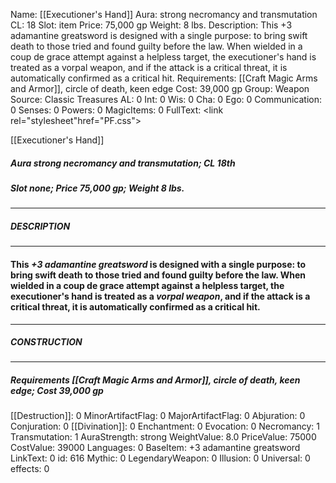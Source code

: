 Name: [[Executioner's Hand]]
Aura: strong necromancy and transmutation
CL: 18
Slot: item
Price: 75,000 gp
Weight: 8 lbs.
Description: This +3 adamantine greatsword is designed with a single purpose: to bring swift death to those tried and found guilty before the law. When wielded in a coup de grace attempt against a helpless target, the executioner's hand is treated as a vorpal weapon, and if the attack is a critical threat, it is automatically confirmed as a critical hit.
Requirements: [[Craft Magic Arms and Armor]], circle of death, keen edge
Cost: 39,000 gp
Group: Weapon
Source: Classic Treasures
AL: 0
Int: 0
Wis: 0
Cha: 0
Ego: 0
Communication: 0
Senses: 0
Powers: 0
MagicItems: 0
FullText: <link rel="stylesheet"href="PF.css"><div class="heading"><p class="alignleft">[[Executioner's Hand]]</p><div style="clear: both;"></div></div><div><h5><b>Aura </b>strong necromancy and transmutation; <b>CL </b>18th</h5><h5><b>Slot </b>none; <b>Price </b>75,000 gp; <b>Weight </b>8 lbs.</h5></div><hr/><div><h5><b>DESCRIPTION</b></h5></div><hr/><div><h4><p>This <i>+3 adamantine greatsword</i> is designed with a single purpose: to bring swift death to those tried and found guilty before the law. When wielded in a coup de grace attempt against a helpless target, the executioner's hand is treated as a <i>vorpal weapon</i>, and if the attack is a critical threat, it is automatically confirmed as a critical hit.</p></h4></div><hr/><div><h5><b>CONSTRUCTION</b></h5></div><hr/><div><h5><b>Requirements </b>[[Craft Magic Arms and Armor]], <i>circle of death</i>, <i>keen edge</i>; <b>Cost </b>39,000 gp</h5></div>
[[Destruction]]: 0
MinorArtifactFlag: 0
MajorArtifactFlag: 0
Abjuration: 0
Conjuration: 0
[[Divination]]: 0
Enchantment: 0
Evocation: 0
Necromancy: 1
Transmutation: 1
AuraStrength: strong
WeightValue: 8.0
PriceValue: 75000
CostValue: 39000
Languages: 0
BaseItem: +3 adamantine greatsword
LinkText: 0
id: 616
Mythic: 0
LegendaryWeapon: 0
Illusion: 0
Universal: 0
effects: 0
